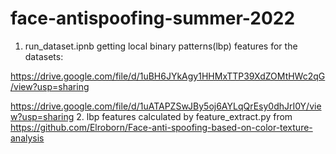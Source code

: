 # face-antispoofing-summer-2022
  1. run_dataset.ipnb getting local binary patterns(lbp) features for the datasets:
  
  https://drive.google.com/file/d/1uBH6JYkAgy1HHMxTTP39XdZOMtHWc2qG/view?usp=sharing
  
  https://drive.google.com/file/d/1uATAPZSwJBy5oj6AYLqQrEsy0dhJrI0Y/view?usp=sharing
  2. lbp features calculated by feature_extract.py from https://github.com/Elroborn/Face-anti-spoofing-based-on-color-texture-analysis

